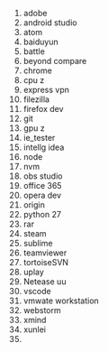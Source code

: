 1. adobe
2. android studio
3. atom
4. baiduyun
5. battle
6. beyond compare
7. chrome
8. cpu z
9. express vpn
10. filezilla
11. firefox dev
12. git
13. gpu z
14. ie_tester
15. intellg idea
16. node
17. nvm
18. obs studio
19. office 365
20. opera dev
21. origin
22. python 27
23. rar
24. steam
25. sublime
26. teamviewer
27. tortoiseSVN
28. uplay
29. Netease uu
30. vscode
31. vmwate workstation
32. webstorm
33. xmind
34. xunlei
35. 
